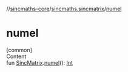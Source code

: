 //[sincmaths-core](../../index.md)/[sincmaths.sincmatrix](index.md)/[numel](numel.md)



# numel  
[common]  
Content  
fun [SincMatrix](../sincmaths/-sinc-matrix/index.md).[numel](numel.md)(): [Int](https://kotlinlang.org/api/latest/jvm/stdlib/kotlin/-int/index.html)  



